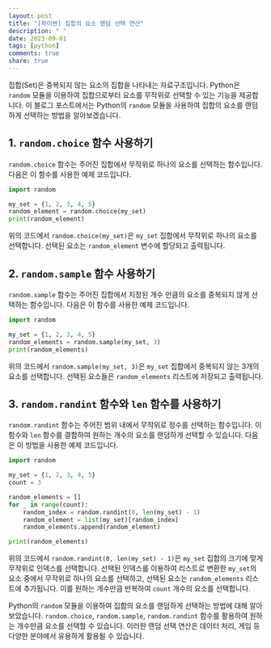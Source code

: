 ```yaml
---
layout: post
title: "[파이썬] 집합의 요소 랜덤 선택 연산"
description: " "
date: 2023-09-01
tags: [python]
comments: true
share: true
---
```


집합(Set)은 중복되지 않는 요소의 집합을 나타내는 자료구조입니다. Python은 `random` 모듈을 이용하여 집합으로부터 요소를 무작위로 선택할 수 있는 기능을 제공합니다. 이 블로그 포스트에서는 Python의 `random` 모듈을 사용하여 집합의 요소를 랜덤하게 선택하는 방법을 알아보겠습니다.

## 1. `random.choice` 함수 사용하기

`random.choice` 함수는 주어진 집합에서 무작위로 하나의 요소를 선택하는 함수입니다. 다음은 이 함수를 사용한 예제 코드입니다.

``` python
import random

my_set = {1, 2, 3, 4, 5}
random_element = random.choice(my_set)
print(random_element)
```
위의 코드에서 `random.choice(my_set)`은 `my_set` 집합에서 무작위로 하나의 요소를 선택합니다. 선택된 요소는 `random_element` 변수에 할당되고 출력됩니다.

## 2. `random.sample` 함수 사용하기

`random.sample` 함수는 주어진 집합에서 지정된 개수 만큼의 요소를 중복되지 않게 선택하는 함수입니다. 다음은 이 함수를 사용한 예제 코드입니다.

``` python
import random

my_set = {1, 2, 3, 4, 5}
random_elements = random.sample(my_set, 3)
print(random_elements)
```

위의 코드에서 `random.sample(my_set, 3)`은 `my_set` 집합에서 중복되지 않는 3개의 요소를 선택합니다. 선택된 요소들은 `random_elements` 리스트에 저장되고 출력됩니다.

## 3. `random.randint` 함수와 `len` 함수를 사용하기

`random.randint` 함수는 주어진 범위 내에서 무작위로 정수를 선택하는 함수입니다. 이 함수와 `len` 함수를 결합하여 원하는 개수의 요소를 랜덤하게 선택할 수 있습니다. 다음은 이 방법을 사용한 예제 코드입니다.

``` python
import random

my_set = {1, 2, 3, 4, 5}
count = 3

random_elements = []
for _ in range(count):
    random_index = random.randint(0, len(my_set) - 1)
    random_element = list(my_set)[random_index]
    random_elements.append(random_element)

print(random_elements)
```

위의 코드에서 `random.randint(0, len(my_set) - 1)`은 `my_set` 집합의 크기에 맞게 무작위로 인덱스를 선택합니다. 선택된 인덱스를 이용하여 리스트로 변환한 `my_set`의 요소 중에서 무작위로 하나의 요소를 선택하고, 선택된 요소는 `random_elements` 리스트에 추가됩니다. 이를 원하는 개수만큼 반복하여 `count` 개수의 요소를 선택합니다.

Python의 `random` 모듈을 이용하여 집합의 요소를 랜덤하게 선택하는 방법에 대해 알아보았습니다. `random.choice`, `random.sample`, `random.randint` 함수를 활용하여 원하는 개수만큼 요소를 선택할 수 있습니다. 이러한 랜덤 선택 연산은 데이터 처리, 게임 등 다양한 분야에서 유용하게 활용될 수 있습니다.